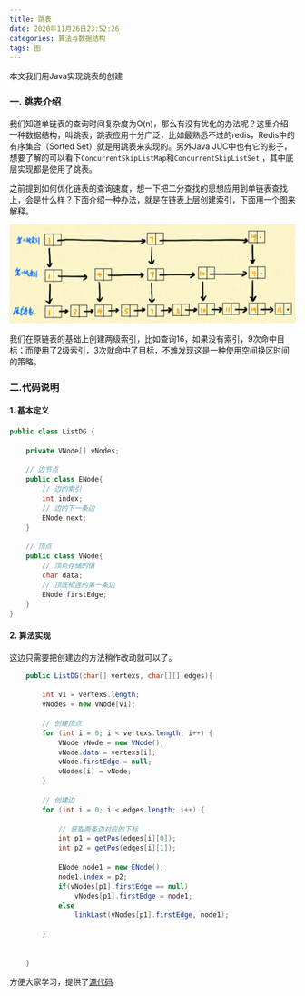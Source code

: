 ```yaml
---
title: 跳表
date: 2020年11月26日23:52:26
categories: 算法与数据结构
tags: 图
---
```


本文我们用Java实现跳表的创建

### 一. 跳表介绍

我们知道单链表的查询时间复杂度为O(n)，那么有没有优化的办法呢？这里介绍一种数据结构，叫跳表，跳表应用十分广泛，比如最熟悉不过的redis，Redis中的有序集合（Sorted Set）就是⽤跳表来实现的。另外Java JUC中也有它的影子，想要了解的可以看下``ConcurrentSkipListMap``和``ConcurrentSkipListSet`` ，其中底层实现都是使用了跳表。

之前提到如何优化链表的查询速度，想一下把二分查找的思想应用到单链表查找上，会是什么样？下面介绍一种办法，就是在链表上层创建索引，下面用一个图来解释。

![title](https://raw.githubusercontent.com/Demo233/images/main/gitnote/2020/11/27/1606407069286-1606407081340.jpg)

我们在原链表的基础上创建两级索引，比如查询16，如果没有索引，9次命中目标；而使用了2级索引，3次就命中了目标，不难发现这是一种使用空间换区时间的策略。

### 二.代码说明

#### 1. 基本定义


```java
public class ListDG {

    private VNode[] vNodes;

    // 边节点
    public class ENode{
        // 边的索引
        int index;
        // 边的下一条边
        ENode next;
    }

    // 顶点
    public class VNode{
        // 顶点存储的值
        char data;
        // 顶底相连的第一条边
        ENode firstEdge;
    }
}
```

#### 2. 算法实现

这边只需要把创建边的方法稍作改动就可以了。

```java
    public ListDG(char[] vertexs, char[][] edges){

        int v1 = vertexs.length;
        vNodes = new VNode[v1];

        // 创建顶点
        for (int i = 0; i < vertexs.length; i++) {
            VNode vNode = new VNode();
            vNode.data = vertexs[i];
            vNode.firstEdge = null;
            vNodes[i] = vNode;
        }

        // 创建边
        for (int i = 0; i < edges.length; i++) {

            // 获取两条边对应的下标
            int p1 = getPos(edges[i][0]);
            int p2 = getPos(edges[i][1]);

            ENode node1 = new ENode();
            node1.index = p2;
            if(vNodes[p1].firstEdge == null)
                vNodes[p1].firstEdge = node1;
            else
                linkLast(vNodes[p1].firstEdge, node1);

        }


    }
```

方便大家学习，提供了[源代码](https://github.com/Demo233/algorithm/blob/master/src/main/java/com/paic/graph/DG.java)











